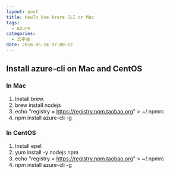 ```yaml
---
layout: post
title: HowTo Use Azure CLI on Mac
tags: 
  - Azure
categories: 
  - 云平台
date: 2016-05-24 07:00:12
---
```



## Install azure-cli on Mac and CentOS

### In Mac

1. Install brew.
2. brew install nodejs
3. echo "registry = <https://registry.npm.taobao.org>" > ~/.npmrc
4. npm install azure-cli -g

### In CentOS

1. Install epel
2. yum install -y nodejs npm
3. echo "registry = <https://registry.npm.taobao.org>" > ~/.npmrc
4. npm install azure-cli -g
